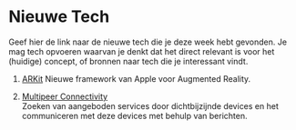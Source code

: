 Nieuwe Tech 
===========

Geef hier de link naar de nieuwe tech die je deze week hebt gevonden.
Je mag tech opvoeren waarvan je denkt dat het direct relevant is voor het (huidige) concept, of bronnen naar 
  tech die je interessant vindt.

1. [ARKit](https://developer.apple.com/arkit/)
Nieuwe framework van Apple voor Augmented Reality. 

2. [Multipeer Connectivity](https://developer.apple.com/documentation/multipeerconnectivity)  
Zoeken van aangeboden services door dichtbijzijnde devices en het communiceren met deze devices met behulp van berichten.